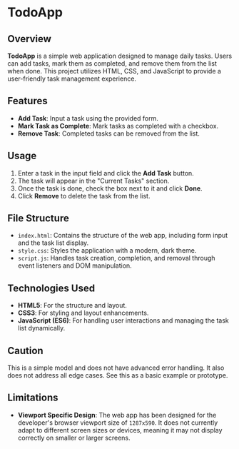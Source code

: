 # TodoApp

## Overview

**TodoApp** is a simple web application designed to manage daily tasks.
 Users can add tasks, mark them as completed, and remove them from the list when done. This project utilizes HTML, CSS, and JavaScript to provide a user-friendly task management experience.

## Features

- **Add Task**: Input a task using the provided form.
- **Mark Task as Complete**: Mark tasks as completed with a checkbox.
- **Remove Task**: Completed tasks can be removed from the list.

## Usage

1. Enter a task in the input field and click the **Add Task** button.
2. The task will appear in the "Current Tasks" section.
3. Once the task is done, check the box next to it and click **Done**.
4. Click **Remove** to delete the task from the list.

## File Structure

- `index.html`: Contains the structure of the web app, including form input and the task list display.
- `style.css`: Styles the application with a modern, dark theme.
- `script.js`: Handles task creation, completion, and removal through event listeners and DOM manipulation.

## Technologies Used

- **HTML5**: For the structure and layout.
- **CSS3**: For styling and layout enhancements.
- **JavaScript (ES6)**: For handling user interactions and managing the task list dynamically.

## Caution

This is a simple model and does not have advanced error handling. It also does not address all edge cases. See this as a basic example or prototype.

## Limitations

- **Viewport Specific Design**: The web app has been designed for the developer's browser viewport size of `1287x590`. It does not currently adapt to different screen sizes or devices, meaning it may not display correctly on smaller or larger screens.
